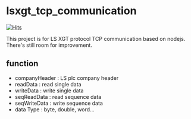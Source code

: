 # lsxgt_tcp_communication

[![Hits](https://hits.seeyoufarm.com/api/count/incr/badge.svg?url=https%3A%2F%2Fgithub.com%2Fnakeeun%2Flsxgt_tcp_communication&count_bg=%2379C83D&title_bg=%23555555&icon=&icon_color=%23E7E7E7&title=hits&edge_flat=false)](https://hits.seeyoufarm.com)

This project is for LS XGT protocol TCP communication based on nodejs. 
There's still room for improvement.


## function
 - companyHeader : LS plc company header
 - readData : read single data
 - writeData : write single data
 - seqReadData : read sequence data
 - seqWriteData : write sequence data
 - data Type : byte, double, word... 
